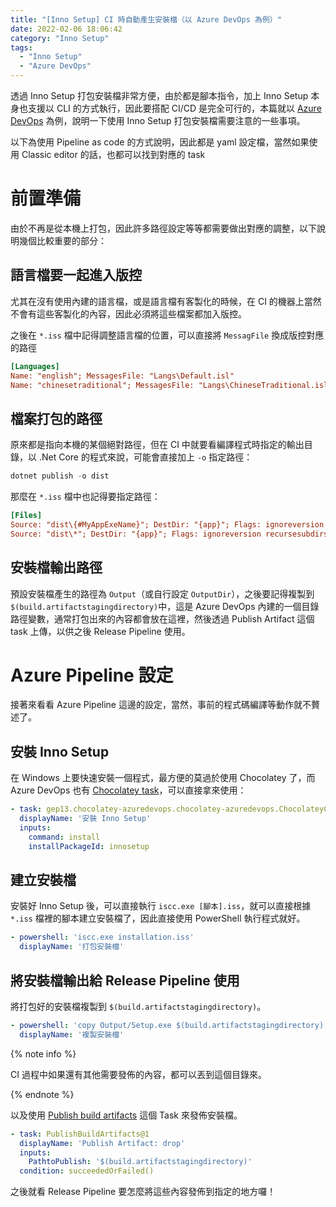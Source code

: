 ```yaml
---
title: "[Inno Setup] CI 時自動產生安裝檔（以 Azure DevOps 為例）"
date: 2022-02-06 18:06:42
category: "Inno Setup"
tags:
  - "Inno Setup"
  - "Azure DevOps"
---
```


透過 Inno Setup 打包安裝檔非常方便，由於都是腳本指令，加上 Inno Setup 本身也支援以 CLI 的方式執行，因此要搭配 CI/CD 是完全可行的，本篇就以 [Azure DevOps](https://azure.microsoft.com/en-us/services/devops/?WT.mc_id=DOP-MVP-500373) 為例，說明一下使用 Inno Setup 打包安裝檔需要注意的一些事項。

以下為使用 Pipeline as code 的方式說明，因此都是 yaml 設定檔，當然如果使用 Classic editor 的話，也都可以找到對應的 task

<!-- more -->

# 前置準備

由於不再是從本機上打包，因此許多路徑設定等等都需要做出對應的調整，以下說明幾個比較重要的部分：

## 語言檔要一起進入版控

尤其在沒有使用內建的語言檔，或是語言檔有客製化的時候，在 CI 的機器上當然不會有這些客製化的內容，因此必須將這些檔案都加入版控。

之後在 `*.iss` 檔中記得調整語言檔的位置，可以直接將 `MessagFile` 換成版控對應的路徑

```ini
[Languages]
Name: "english"; MessagesFile: "Langs\Default.isl"
Name: "chinesetraditional"; MessagesFile: "Langs\ChineseTraditional.isl"
```

## 檔案打包的路徑

原來都是指向本機的某個絕對路徑，但在 CI 中就要看編譯程式時指定的輸出目錄，以 .Net Core 的程式來說，可能會直接加上 `-o` 指定路徑：

```powershell
dotnet publish -o dist
```

那麼在 `*.iss` 檔中也記得要指定路徑：

```ini
[Files]
Source: "dist\{#MyAppExeName}"; DestDir: "{app}"; Flags: ignoreversion
Source: "dist\*"; DestDir: "{app}"; Flags: ignoreversion recursesubdirs createallsubdirs
```

## 安裝檔輸出路徑

預設安裝檔產生的路徑為 `Output`（或自行設定 `OutputDir`），之後要記得複製到 `$(build.artifactstagingdirectory)`中，這是 Azure DevOps 內建的一個目錄路徑變數，通常打包出來的內容都會放在這裡，然後透過 Publish Artifact 這個 task 上傳，以供之後 Release Pipeline 使用。

# Azure Pipeline 設定

接著來看看 Azure Pipeline 這邊的設定，當然，事前的程式碼編譯等動作就不贅述了。

## 安裝 Inno Setup

在 Windows 上要快速安裝一個程式，最方便的莫過於使用 Chocolatey 了，而 Azure DevOps 也有 [Chocolatey task](https://marketplace.visualstudio.com/items?itemName=gep13.chocolatey-azuredevops)，可以直接拿來使用：

```yaml
- task: gep13.chocolatey-azuredevops.chocolatey-azuredevops.ChocolateyCommand@0
  displayName: '安裝 Inno Setup'
  inputs:
    command: install
    installPackageId: innosetup
```

## 建立安裝檔

安裝好 Inno Setup 後，可以直接執行 `iscc.exe [腳本].iss`，就可以直接根據 `*.iss` 檔裡的腳本建立安裝檔了，因此直接使用 PowerShell 執行程式就好。

```yaml
- powershell: 'iscc.exe installation.iss'
  displayName: '打包安裝檔'
```

## 將安裝檔輸出給 Release Pipeline 使用

將打包好的安裝檔複製到 `$(build.artifactstagingdirectory)`。

```yaml
- powershell: 'copy Output/Setup.exe $(build.artifactstagingdirectory)'
  displayName: '複製安裝檔'
```

{% note info %}

CI 過程中如果還有其他需要發佈的內容，都可以丟到這個目錄來。

{% endnote %}

以及使用 [Publish build artifacts](https://docs.microsoft.com/zh-tw/azure/devops/pipelines/artifacts/pipeline-artifacts?view=azure-devops&WT.mc_id=DOP-MVP-500373&tabs=yaml) 這個 Task 來發佈安裝檔。

```yaml
- task: PublishBuildArtifacts@1
  displayName: 'Publish Artifact: drop'
  inputs:
    PathtoPublish: '$(build.artifactstagingdirectory)'
  condition: succeededOrFailed()
```

之後就看 Release Pipeline 要怎麼將這些內容發佈到指定的地方囉！
